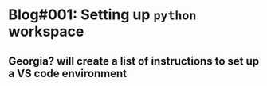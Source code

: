 # Blog#001: Setting up `python` workspace

## Georgia? will create a list of instructions to set up a VS code environment

